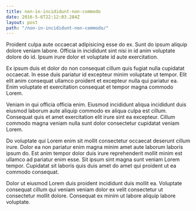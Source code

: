 ```yaml
---
title: non-in-incididunt-non-commodo
date: 2016-5-6T22:12:03.284Z
layout: post
path: "/non-in-incididunt-non-commodo/"
---
```


Proident culpa aute occaecat adipisicing esse do ex. Sunt do ipsum aliquip dolore veniam labore. Officia in incididunt sint nisi in id anim voluptate dolore do id. Ipsum irure dolor et voluptate id aute exercitation.

Ex ipsum duis et dolor do non consequat cillum quis fugiat nulla cupidatat occaecat. In esse duis pariatur id excepteur minim voluptate ut tempor. Elit elit anim consequat ullamco proident et excepteur nulla qui pariatur ea. Enim voluptate et exercitation consequat et tempor magna commodo Lorem.

Veniam in qui officia officia enim. Eiusmod incididunt aliqua incididunt duis eiusmod laborum aute aliquip commodo ex aliqua culpa est cillum. Consequat quis et amet exercitation elit irure sint ea excepteur. Cillum commodo magna veniam nulla sunt dolor consectetur cupidatat veniam Lorem.

Do voluptate qui Lorem enim sit mollit consectetur occaecat deserunt cillum irure. Dolor ea non pariatur enim magna minim amet aute laborum laboris ipsum do. Est anim tempor dolor duis irure reprehenderit mollit minim est ullamco ad pariatur enim esse. Sit ipsum sint magna sunt veniam Lorem tempor. Cupidatat sit laboris quis duis amet do amet qui proident ut ea commodo consequat.

Dolor ut eiusmod Lorem duis proident incididunt duis mollit ea. Voluptate consequat cillum qui veniam veniam dolor ex velit consectetur ut consectetur mollit dolore. Consequat ex minim ut labore aliquip labore voluptate.